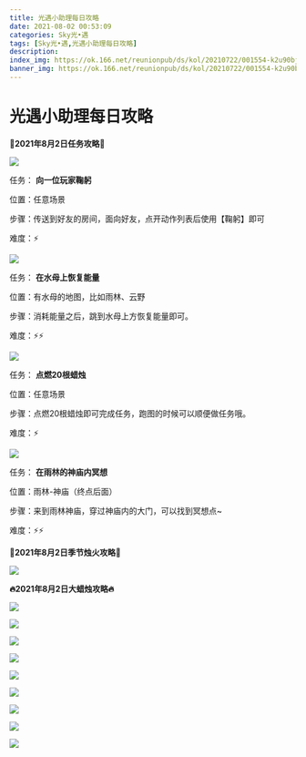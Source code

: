 ```yaml
---
title: 光遇小助理每日攻略
date: 2021-08-02 00:53:09
categories: Sky光•遇
tags: [Sky光•遇,光遇小助理每日攻略]
description: 
index_img: https://ok.166.net/reunionpub/ds/kol/20210722/001554-k2u90bj7ay.png?imageView&thumbnail=600x0&type=jpg
banner_img: https://ok.166.net/reunionpub/ds/kol/20210722/001554-k2u90bj7ay.png?imageView&thumbnail=600x0&type=jpg
---
```

# 光遇小助理每日攻略
**👑2021年8月2日任务攻略👑**

![](https://ok.166.net/reunionpub/ds/kol/20210802/001729-2ky4noabus.png)

任务： **向一位玩家鞠躬**

位置：任意场景

步骤：传送到好友的房间，面向好友，点开动作列表后使用【鞠躬】即可

难度：⚡

![](https://ok.166.net/reunionpub/ds/kol/20210802/002045-ps31sekrw5.png)

任务： **在水母上恢复能量**

位置：有水母的地图，比如雨林、云野

步骤：消耗能量之后，跳到水母上方恢复能量即可。

难度：⚡⚡

![](https://ok.166.net/reunionpub/ds/kol/20210802/001924-2smc0equwa.png)

任务： **点燃20根蜡烛**

位置：任意场景

步骤：点燃20根蜡烛即可完成任务，跑图的时候可以顺便做任务哦。

难度：⚡

![](https://ok.166.net/reunionpub/ds/kol/20210802/002206-i1r08zpnjs.png)

任务： **在雨林的神庙内冥想**

位置：雨林-神庙（终点后面）

步骤：来到雨林神庙，穿过神庙内的大门，可以找到冥想点~

难度：⚡⚡

 **🌹2021年8月2日季节烛火攻略🌹**

  

![](https://ok.166.net/reunionpub/ds/kol/20210802/002315-q4bk1s2tis.png)

 **🔥2021年8月2日大蜡烛攻略🔥**

  

![](https://ok.166.net/reunionpub/ds/kol/20210802/002525-uh6v7e3kp2.png)

  

![](https://ok.166.net/reunionpub/ds/kol/20210802/002522-adur82y1vp.png)

  

  

![](https://ok.166.net/reunionpub/ds/kol/20210802/002527-wvcz8s9ia6.png)

  

![](https://ok.166.net/reunionpub/ds/kol/20210802/002540-oi0eslw1hn.png)

  

![](https://ok.166.net/reunionpub/ds/kol/20210802/002621-pjoiyk6fdl.png)

  

![](https://ok.166.net/reunionpub/ds/kol/20210802/002555-crkhd2u9lg.png)

  

![](https://ok.166.net/reunionpub/ds/kol/20210802/002549-ih8e9zmwd4.png)

  

![](https://ok.166.net/reunionpub/ds/kol/20210802/002602-9q4dycksmu.png)

  

![](https://ok.166.net/reunionpub/ds/kol/20210802/002602-nul7btp5y9.png)

  

